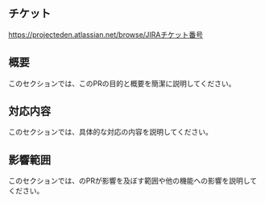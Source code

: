 ## チケット
https://projecteden.atlassian.net/browse/JIRAチケット番号

## 概要
このセクションでは、このPRの目的と概要を簡潔に説明してください。

## 対応内容
このセクションでは、具体的な対応の内容を説明してください。

## 影響範囲
このセクションでは、のPRが影響を及ぼす範囲や他の機能への影響を説明してください。
